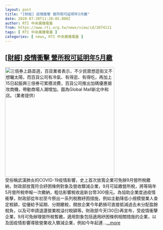 ```yaml
---
layout: post
title: "[財經] 疫情衝擊 營所稅可延明年5月繳"
date: 2020-07-30T11:20:05.000Z
author: RTI 中央廣播電臺
from: https://www.rti.org.tw/news/view/id/2074111
tags: [ RTI 中央廣播電臺 ]
categories: [ news, RTI 中央廣播電臺 ]
---
```

<!--1596108005000-->
[[財經] 疫情衝擊 營所稅可延明年5月繳](https://www.rti.org.tw/news/view/id/2074111)
------

<div>
<img src="https://static.rti.org.tw/assets/thumbnails/2020/07/18/20200718000103M.jpg" width="360" alt="三倍券上路首週，百貨業者表示，不少民眾想逛街又不想曬太陽，而百貨公司有冷氣、有得逛、有得吃，再加上15日起振興三倍券可累積消費，百貨公司推出加碼優惠搶攻商機，帶動商場人潮增加。圖為Global Mall新北中和店。（業者提供）" title="三倍券上路首週，百貨業者表示，不少民眾想逛街又不想曬太陽，而百貨公司有冷氣、有得逛、有得吃，再加上15日起振興三倍券可累積消費，百貨公司推出加碼優惠搶攻商機，帶動商場人潮增加。圖為Global Mall新北中和店。（業者提供）"><br>受俗稱武漢肺炎的COVID-19疫情影響，史上首次放寬企業可免辦9月營所稅繳納，財政部放寬符合紓困條例對象及營收驟減企業，9月可延繳營所稅，將等隔年5月營所稅申報一次繳納，粗估影響稅收逾新台幣300億元。為協助企業度過疫情衝擊，財政部從年初至今祭出一系列稅務紓困措施，例如主動降低小規模營業人查定稅額，從優給予延期、分期繳稅，開放企業今年虧損可直接抵減過去未分配盈餘稅負，以及可申請退還營業稅溢付稅額等。財政部今天(30日)再宣布，受疫情衝擊企業，9月可免辦理營所稅暫繳，適用對象包括適用紓困條例相關措施的企業，以及因疫情影響導致營業收入驟減企業，例如今年起連...<a target="_blank" href="https://www.rti.org.tw/news/view/id/2074111">...more</a>
</div>

